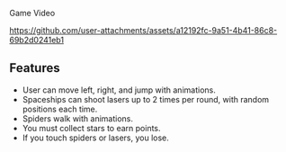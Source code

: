 Game Video

https://github.com/user-attachments/assets/a12192fc-9a51-4b41-86c8-69b2d0241eb1



## Features

- User can move left, right, and jump with animations.  
- Spaceships can shoot lasers up to 2 times per round, with random positions each time.  
- Spiders walk with animations.  
- You must collect stars to earn points.  
- If you touch spiders or lasers, you lose.  


